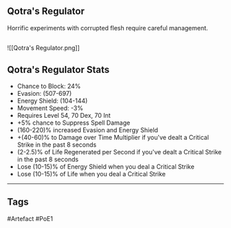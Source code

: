 ## Qotra's Regulator
Horrific experiments with corrupted flesh require careful management.
##
![[Qotra's Regulator.png]]
## Qotra's Regulator Stats
- Chance to Block: 24%
- Evasion: (507-697)
- Energy Shield: (104-144)
- Movement Speed: -3%
- Requires Level 54, 70 Dex, 70 Int
- +5% chance to Suppress Spell Damage
- (160-220)% increased Evasion and Energy Shield
- +(40-60)% to Damage over Time Multiplier if you've dealt a Critical Strike in the past 8 seconds
- (2-2.5)% of Life Regenerated per Second if you've dealt a Critical Strike in the past 8 seconds
- Lose (10-15)% of Energy Shield when you deal a Critical Strike
- Lose (10-15)% of Life when you deal a Critical Strike


---
## Tags
#Artefact
#PoE1